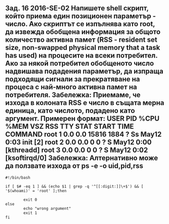 Зад. 16 2016-SE-02 Напишете shell скрипт, който приема един позиционен параметър - число. Ако скриптът се изпълнява като root, да извежда обобщена информация за общото количество активна памет (RSS - resident set size, non-swapped physical memory that a task has used) на процесите на всеки потребител. Ако за някой потребител обобщеното число надвишава подадения параметър, да изпраща подходящи сигнали за прекратяване на процеса с най-много активна памет на потребителя. Забележка: Приемаме, че изхода в колоната RSS е число в същата мерна единица, като числото, подадено като аргумент. Примерен формат: USER PID %CPU %MEM VSZ RSS TTY STAT START TIME COMMAND root 1 0.0 0.0 15816 1884 ? Ss May12 0:03 init [2] root 2 0.0 0.0 0 0 ? S May12 0:00 [kthreadd] root 3 0.0 0.0 0 0 ? S May12 0:02 [ksoftirqd/0] Забележка: Алтернативно може да ползвате изхода от ps -e -o uid,pid,rss
---
```
#!/bin/bash

if [ $# -eq 1 ] && (echo $1 | grep -q '^[[:digit:]]\+$') && [ '$(whoami)' = 'root' ];then

        exit 0
else
        echo "wrong argument"
        exit 1
fi

```
